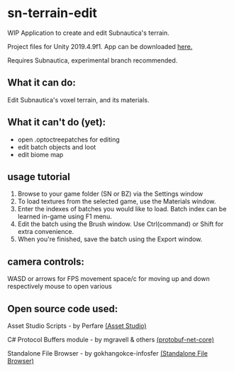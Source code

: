 # sn-terrain-edit
WIP Application to create and edit Subnautica's terrain.

Project files for Unity 2019.4.9f1.
App can be downloaded [here.](https://www.nexusmods.com/subnautica/mods/728?tab=files)

Requires Subnautica, experimental branch recommended.

## What it can do:
Edit Subnautica's voxel terrain, and its materials.

## What it can't do (yet):
- open .optoctreepatches for editing
- edit batch objects and loot
- edit biome map

## usage tutorial
1. Browse to your game folder (SN or BZ) via the Settings window
2. To load textures from the selected game, use the Materials window. 
3. Enter the indexes of batches you would like to load.
Batch index can be learned in-game using F1 menu.
4. Edit the batch using the Brush window. Use Ctrl(command) or Shift for extra convenience.
5. When you're finished, save the batch using the Export window.

## camera controls:
WASD or arrows for FPS movement
space/c for moving up and down respectively
mouse to open various 

## Open source code used:
Asset Studio Scripts - by Perfare [(Asset Studio)](https://github.com/Perfare/AssetStudio/tree/master/AssetStudio)

C# Protocol Buffers module - by mgravell & others [(protobuf-net-core)](https://github.com/protobuf-net/protobuf-net/tree/1bddeafb3e1e68c29b89b67a68ee16f42e059537)

Standalone File Browser - by gokhangokce-infosfer [(Standalone File Browser)](https://github.com/gkngkc/UnityStandaloneFileBrowser)
